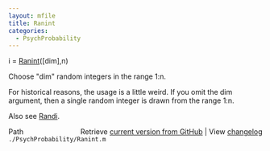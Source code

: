 ```yaml
---
layout: mfile
title: Ranint
categories:
  - PsychProbability
---
```


i = [Ranint](/docs/Ranint)\(\[dim\],n\)

Choose "dim" random integers in the range 1:n.

For historical reasons, the usage is a little weird.  If you omit the dim
argument, then a single random integer is drawn from the range 1:n.

Also see [Randi](/docs/Randi).


<div class="code_header" style="text-align:right;">
  <span style="float:left;">Path&nbsp;&nbsp;</span> <span class="counter">Retrieve <a href=
  "https://raw.github.com/Psychtoolbox-3/Psychtoolbox-3/beta/./PsychProbability/Ranint.m">current version from GitHub</a> | View <a href=
  "https://github.com/Psychtoolbox-3/Psychtoolbox-3/commits/beta/./PsychProbability/Ranint.m">changelog</a></span>
</div>
<div class="code">
  <code>./PsychProbability/Ranint.m</code>
</div>
